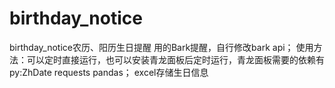 # birthday_notice
birthday_notice农历、阳历生日提醒
用的Bark提醒，自行修改bark api；
使用方法：可以定时直接运行，也可以安装青龙面板后定时运行，青龙面板需要的依赖有py:ZhDate requests pandas；
excel存储生日信息
